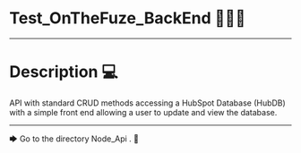 # Test_OnTheFuze_BackEnd 👩🏼‍💻

---

# Description 💻

API with standard CRUD methods accessing a HubSpot Database (HubDB) with a
simple front end allowing a user to update and view the database.

---

🡆 Go to the directory Node_Api . 🚀
